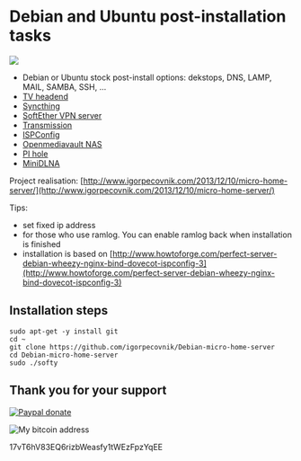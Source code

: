 Debian and Ubuntu post-installation tasks
========================

![](https://www.armbian.com/wp-content/uploads/2017/04/serverinstallnew.png)

- Debian or Ubuntu stock post-install options: dekstops, DNS, LAMP, MAIL, SAMBA, SSH, ...
- [TV headend](https://tvheadend.org/)
- [Syncthing](https://syncthing.net/)
- [SoftEther VPN server](https://www.softether.org/)
- [Transmission](https://transmissionbt.com/)
- [ISPConfig](https://www.ispconfig.org/)
- [Openmediavault NAS](http://www.openmediavault.org/)
- [PI hole](https://pi-hole.net)
- [MiniDLNA](http://minidlna.sourceforge.net/)

Project realisation:
[http://www.igorpecovnik.com/2013/12/10/micro-home-server/](http://www.igorpecovnik.com/2013/12/10/micro-home-server/)

Tips:
- set fixed ip address
- for those who use ramlog. You can enable ramlog back when installation is finished
- installation is based on [http://www.howtoforge.com/perfect-server-debian-wheezy-nginx-bind-dovecot-ispconfig-3](http://www.howtoforge.com/perfect-server-debian-wheezy-nginx-bind-dovecot-ispconfig-3)

Installation steps
------------------
	
	sudo apt-get -y install git
	cd ~
	git clone https://github.com/igorpecovnik/Debian-micro-home-server
	cd Debian-micro-home-server
	sudo ./softy


Thank you for your support
------------------

[![Paypal donate](https://www.paypalobjects.com/en_US/i/btn/btn_donate_SM.gif)](https://www.paypal.com/cgi-bin/webscr?cmd=_s-xclick&hosted_button_id=SNW8N3RCJKREJ)

![My bitcoin address](http://www.igorpecovnik.com/wp-content/uploads/2014/10/bitcoinigor.png)

17vT6hV83EQ6rizbWeasfy1tWEzFpzYqEE
